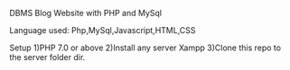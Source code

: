 DBMS Blog Website  with PHP and MySql

Language used:
Php,MySql,Javascript,HTML,CSS

Setup
1)PHP 7.0 or above
2)Install any server Xampp
3)Clone this repo to the server folder dir.
